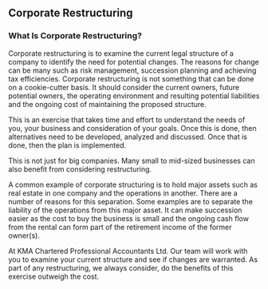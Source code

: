 ## Corporate Restructuring

### What Is Corporate Restructuring?

Corporate restructuring is to examine the current legal structure of a company to identify the need for potential changes. The reasons for change can be many such as risk management, succession planning and achieving tax efficiencies. Corporate restructuring is not something that can be done on a cookie-cutter basis. It should consider the current owners, future potential owners, the operating environment and resulting potential liabilities and the ongoing cost of maintaining the proposed structure.

This is an exercise that takes time and effort to understand the needs of you, your business and consideration of your goals. Once this is done, then alternatives need to be developed, analyzed and discussed. Once that is done, then the plan is implemented.

This is not just for big companies. Many small to mid-sized businesses can also benefit from considering restructuring.

A common example of corporate structuring is to hold major assets such as real estate in one company and the operations in another. There are a number of reasons for this separation. Some examples are to separate the liability of the operations from this major asset. It can make succession easier as the cost to buy the business is small and the ongoing cash flow from the rental can form part of the retirement income of the former owner(s).

At KMA Chartered Professional Accountants Ltd. Our team will work with you to examine your current structure and see if changes are warranted. As part of any restructuring, we always consider, do the benefits of this exercise outweigh the cost.